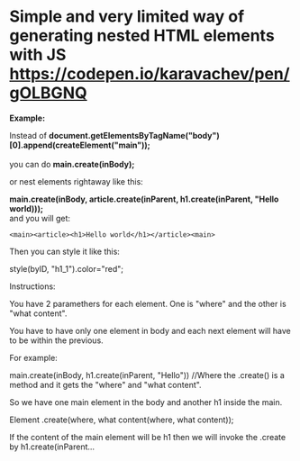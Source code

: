 # Simple and very limited way of generating nested HTML elements with JS https://codepen.io/karavachev/pen/gOLBGNQ

<b>Example:</b>

Instead of <b>document.getElementsByTagName("body")[0].append(createElement("main"));</b>   </br></br> you can do <b> main.create(inBody);</b>

or nest elements rightaway like this: 

<b> main.create(inBody, article.create(inParent, h1.create(inParent, "Hello world))); </b> </br> and you will get:

<pre><code>&ltmain&gt&ltarticle&gt&lth1&gtHello world&lt/h1&gt&lt/article&gt&ltmain&gt</code></pre>

Then you can style it like this:

style(byID, "h1_1").color="red";

Instructions:

You have 2 paramethers for each element. One is "where" and the other is "what content". 

You have to have only one element in body and each next element will have to be within the previous.

For example:

main.create(inBody, h1.create(inParent, "Hello")) //Where the .create() is a method and it gets the "where" and "what content".

So we have one main element in the body and another h1 inside the main. 

Element .create(where, what content(where, what content));

If the content of the main element will be h1 then we will invoke the .create by h1.create(inParent...
